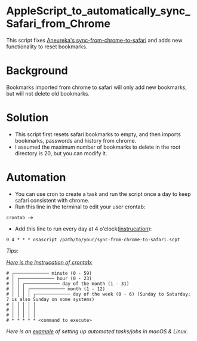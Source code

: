 # AppleScript_to_automatically_sync_Safari_from_Chrome
This script fixes [Aneureka's sync-from-chrome-to-safari](https://gist.github.com/Aneureka/41e4ee6ecb797bc97d20a44927d3dcbe) and adds new functionality to reset bookmarks.

# Background
Bookmarks imported from chrome to safari will only add new bookmarks, but will not delete old bookmarks.

# Solution
- This script first resets safari bookmarks to empty, and then imports bookmarks, passwords and history from chrome.
- I assumed the maximum number of bookmarks to delete in the root directory is 20, but you can modify it.

# Automation
- You can use cron to create a task and run the script once a day to keep safari consistent with chrome.
- Run this line in the terminal to edit your user crontab:
```
crontab -e
```
- Add this line to run every day at 4 o'clock([instrucation](https://en.wikipedia.org/wiki/Cron)):
```
0 4 * * * osascript /path/to/your/sync-from-chrome-to-safari.scpt
```
*Tips:*

[*Here is the Instrucation of crontab:*](https://en.wikipedia.org/wiki/Cron)
```
# ┌───────────── minute (0 - 59)
# │ ┌───────────── hour (0 - 23)
# │ │ ┌───────────── day of the month (1 - 31)
# │ │ │ ┌───────────── month (1 - 12)
# │ │ │ │ ┌───────────── day of the week (0 - 6) (Sunday to Saturday; 7 is also Sunday on some systems)
# │ │ │ │ │                          
# │ │ │ │ │
# │ │ │ │ │
# * * * * * <command to execute>
```
*Here is an [example](https://towardsdatascience.com/a-step-by-step-guide-to-scheduling-tasks-for-your-data-science-project-d7df4531fc41#:~:text=towardsdatascience.com-,cron%20for%20Linux/macOS,-In%20macOS%2C%20you) of setting up automated tasks/jobs in macOS & Linux.*
